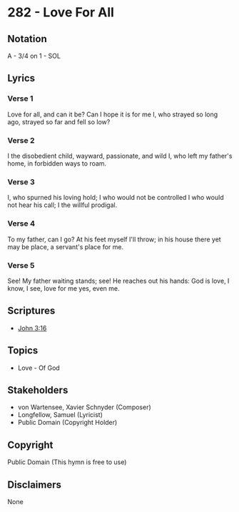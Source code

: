 # 282 - Love For All

## Notation

A - 3/4 on 1 - SOL

## Lyrics

### Verse 1

Love for all, and can it be? Can I hope it is for me  I, who strayed so long ago, strayed so far and fell so low?

### Verse 2

I the disobedient child, wayward, passionate, and wild I, who left my father's home, in forbidden ways to roam.

### Verse 3

I, who spurned his loving hold; I who would not be controlled  I who would not hear his call; I the willful prodigal.

### Verse 4

To my father, can I go? At his feet myself I'll throw; in his house there yet may be place, a servant's place for me.

### Verse 5

See! My father waiting stands; see! He reaches out his hands: God is love, I know, I see, love for me  yes, even me.


## Scriptures

- [John 3:16](https://www.biblegateway.com/passage/?search=John%203%3A16)

## Topics

- Love - Of God

## Stakeholders

- von Wartensee, Xavier Schnyder (Composer)
- Longfellow, Samuel (Lyricist)
- Public Domain (Copyright Holder)

## Copyright

Public Domain
(This hymn is free to use)

## Disclaimers

None

